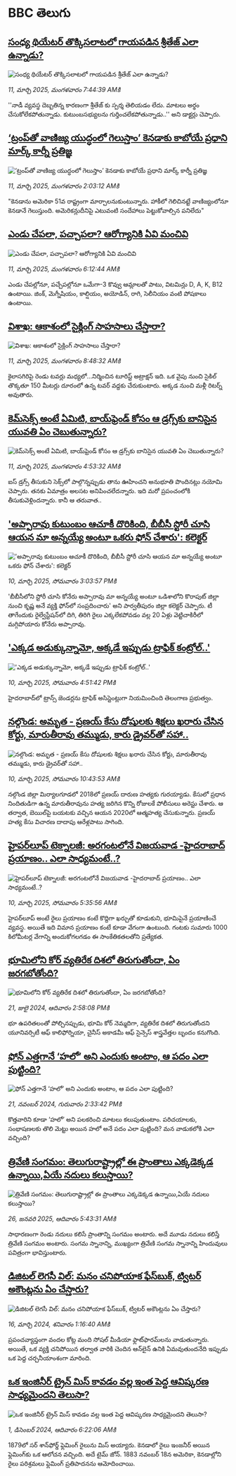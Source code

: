 # BBC తెలుగు## [సంధ్య థియేటర్ తొక్కిసలాటలో గాయపడిన శ్రీతేజ్ ఎలా ఉన్నాడు?](https://www.bbc.com/telugu/articles/cd7e4ed3xe5o?at_campaign=githubrss)![సంధ్య థియేటర్ తొక్కిసలాటలో గాయపడిన శ్రీతేజ్ ఎలా ఉన్నాడు?](https://ichef.bbci.co.uk/ace/standard/240/cpsprodpb/f801/live/59a5c360-fe4c-11ef-a8b1-950887ddc6e5.jpg)_11, మార్చి 2025, మంగళవారం 7:44:39 AMకి_''నాడీ వ్యవస్థ దెబ్బతిన్న కారణంగా శ్రీతేజ్ ‌కు స్పర్శ తెలియడం లేదు. మాటలు అర్థం చేసుకోలేకపోతున్నాడు. కుటుంబసభ్యులను  గుర్తించలేకపోతున్నాడు..'' అని డాక్టర్లు  చెప్పారు.## [‘ట్రంప్‌తో వాణిజ్య యుద్ధంలో గెలుస్తాం’ కెనడాకు కాబోయే ప్రధాని మార్క్ కార్నీ  ప్రతిజ్ఞ](https://www.bbc.com/telugu/articles/cvg1vk5j3nxo?at_campaign=githubrss)![‘ట్రంప్‌తో వాణిజ్య యుద్ధంలో గెలుస్తాం’ కెనడాకు కాబోయే ప్రధాని మార్క్ కార్నీ  ప్రతిజ్ఞ](https://ichef.bbci.co.uk/ace/standard/240/cpsprodpb/c8b4/live/526a3fe0-fd84-11ef-896e-d7e7fb1719a4.jpg)_11, మార్చి 2025, మంగళవారం 2:03:12 AMకి_"కెనడాను అమెరికా 51వ రాష్ట్రంగా మార్చాలనుకుంటున్నారు. హాకీలో గెలిచినట్టే వాణిజ్యంలోనూ  కెనడానే గెలుస్తుంది. అమెరికన్లుదీనిపై ఎటువంటి సందేహాలు పెట్టుకోవాల్సిన పనిలేదు"## [ఎండు చేపలా, పచ్చాపలా? ఆరోగ్యానికి ఏవి మంచివి](https://www.bbc.com/telugu/articles/c4gm7q4847ro?at_campaign=githubrss)![ఎండు చేపలా, పచ్చాపలా? ఆరోగ్యానికి ఏవి మంచివి](https://ichef.bbci.co.uk/ace/standard/240/cpsprodpb/78e0/live/62044260-fdbc-11ef-b50e-9d086302645f.png)_11, మార్చి 2025, మంగళవారం 6:12:44 AMకి_ఎండు చేపల్లోనూ, పచ్చేపల్లోనూ ఒమేగా-3 కొవ్వు ఆమ్లాలతో పాటు, విటమిన్లు D, A, K, B12 ఉంటాయి. జింక్, మెగ్నీషియం, కాల్షియం, అయోడిన్, రాగి, సెలీనియం వంటి పోషకాలు ఉంటాయి.## [విశాఖ: ఆకాశంలో సైక్లింగ్ సాహసాలు చేస్తారా?](https://www.bbc.com/telugu/articles/c0kgdgy5vxko?at_campaign=githubrss)![విశాఖ: ఆకాశంలో సైక్లింగ్ సాహసాలు చేస్తారా?](https://ichef.bbci.co.uk/ace/standard/240/cpsprodpb/00f3/live/86f1ea40-fe4e-11ef-a8b1-950887ddc6e5.jpg)_11, మార్చి 2025, మంగళవారం 8:48:32 AMకి_కైలాసగిరిపై రెండు టవర్లు మధ్యలో...నిర్మించిన టూరిస్ట్ అట్రాక్షన్ ఇది. ఒక వైపు నుంచి సైకిల్ తొక్కతూ 150 మీటర్లు దూరంలో ఉన్న టవర్ వద్దకు చేరుకుంటారు. అక్కడ నుంచి మళ్లీ రిటర్న్ అవుతారు.## [కెమ్‌సెక్స్ అంటే ఏమిటి, బాయ్‌ఫ్రెండ్ కోసం ఆ డ్రగ్స్‌కు బానిసైన యువతి ఏం చెబుతున్నారు?](https://www.bbc.com/telugu/articles/cvg1my8l7zno?at_campaign=githubrss)![కెమ్‌సెక్స్ అంటే ఏమిటి, బాయ్‌ఫ్రెండ్ కోసం ఆ డ్రగ్స్‌కు బానిసైన యువతి ఏం చెబుతున్నారు?](https://ichef.bbci.co.uk/ace/standard/240/cpsprodpb/bb0d/live/9ce26ef0-fdc3-11ef-8c3d-b7dcc7510cb1.jpg)_11, మార్చి 2025, మంగళవారం 4:53:32 AMకి_ఐస్ డ్రగ్స్ తీసుకుని సెక్స్‌లో పాల్గొన్నప్పుడు తాను ఊహించని అనుభూతి పొందినట్లు నయోమి చెప్పారు. తనకు ఏమాత్రం అలసట అనిపించలేదన్నారు. ఇది మరో ప్రపంచంలోకి తీసుకువెళ్లిందన్నారు. కానీ ఆ తరువాత..## ['అప్పారావు కుటుంబం ఆచూకీ దొరికింది, బీబీసీ స్టోరీ చూసి ఆయన మా అన్నయ్యే అంటూ ఒకరు ఫోన్ చేశారు': కలెక్టర్](https://www.bbc.com/telugu/articles/cvg1vwgy88po?at_campaign=githubrss)!['అప్పారావు కుటుంబం ఆచూకీ దొరికింది, బీబీసీ స్టోరీ చూసి ఆయన మా అన్నయ్యే అంటూ ఒకరు ఫోన్ చేశారు': కలెక్టర్](https://ichef.bbci.co.uk/ace/standard/240/cpsprodpb/9ad8/live/bc9eda10-fdc0-11ef-a8b1-950887ddc6e5.jpg)_10, మార్చి 2025, సోమవారం 3:03:57 PMకి_'బీబీసీలోని స్టోరీ చూసి కోనేరు అప్పారావు మా అన్నయ్యే అంటూ ఒడిశాలోని కొరాపుట్ జిల్లా నుంచి కృష్ణ అనే వ్యక్తి ఫోన్‌లో సంప్రదించారు' అని పార్వతీపురం జిల్లా కలెక్టర్ చెప్పారు. టీ తాగేందుకు రైల్వేస్టేషన్‌లో దిగి, తిరిగి రైలు ఎక్కలేకపోవడం వల్ల 20 ఏళ్లు వెట్టిచాకిరీలో మగ్గిపోయారు కోనేరు అప్పారావు.## ['ఎక్కడ అడుక్కున్నామో, అక్కడే ఇప్పుడు ట్రాఫిక్ కంట్రోల్..'](https://www.bbc.com/telugu/articles/cx2xl9x4dvvo?at_campaign=githubrss)!['ఎక్కడ అడుక్కున్నామో, అక్కడే ఇప్పుడు ట్రాఫిక్ కంట్రోల్..'](https://ichef.bbci.co.uk/ace/standard/240/cpsprodpb/b77d/live/db87ea70-fdcf-11ef-8c3d-b7dcc7510cb1.jpg)_10, మార్చి 2025, సోమవారం 4:51:42 PMకి_హైదరాబాద్‌లో ట్రాన్స్ జెండర్లను ట్రాఫిక్ అసిస్టెంట్లుగా నియమించింది తెలంగాణ ప్రభుత్వం.## [నల్గొండ: అమృత - ప్రణయ్ కేసు దోషులకు శిక్షలు ఖరారు చేసిన కోర్టు, మారుతీరావు తమ్ముడు, కారు డ్రైవర్‌తో సహా..](https://www.bbc.com/telugu/articles/c62z953zlm2o?at_campaign=githubrss)![నల్గొండ: అమృత - ప్రణయ్ కేసు దోషులకు శిక్షలు ఖరారు చేసిన కోర్టు, మారుతీరావు తమ్ముడు, కారు డ్రైవర్‌తో సహా..](https://ichef.bbci.co.uk/ace/standard/240/cpsprodpb/a66e/live/17ab5e50-fd81-11ef-9ea4-6739932d513d.jpg)_10, మార్చి 2025, సోమవారం 10:43:53 AMకి_నల్గొండ జిల్లా మిర్యాలగూడలో 2018లో ప్రణయ్ దారుణ హత్యకు గురయ్యాడు. కేసులో ప్రధాన నిందితుడిగా ఉన్న మారుతీరావును హత్య జరిగిన కొన్ని రోజులకే పోలీసులు అరెస్టు చేశారు. ఆ తర్వాత, బెయిల్‌పై బయటకు వచ్చిన ఆయన 2020లో ఆత్మహత్య చేసుకున్నారు. ప్రణయ్ హత్య కేసు విచారణ దాదాపు ఆరేళ్లపాటు సాగింది.## [హైపర్‌లూప్ టెక్నాలజీ: అరగంటలోనే విజయవాడ -హైదరాబాద్ ప్రయాణం.. ఎలా సాధ్యమంటే..?](https://www.bbc.com/telugu/articles/c9de65z5vxvo?at_campaign=githubrss)![హైపర్‌లూప్ టెక్నాలజీ: అరగంటలోనే విజయవాడ -హైదరాబాద్ ప్రయాణం.. ఎలా సాధ్యమంటే..?](https://ichef.bbci.co.uk/ace/standard/240/cpsprodpb/712e/live/3b296f20-fceb-11ef-af1a-598ca40ba3e2.jpg)_10, మార్చి 2025, సోమవారం 5:35:56 AMకి_హైపర్‌లూప్ అంటే రైలు ప్రయాణం కంటే కొద్దిగా ఖర్చుతో కూడుకుని, భూమిపైనే ప్రయాణించే వ్యవస్థ. అయితే ఇది విమాన ప్రయాణం కంటే కూడా వేగంగా ఉంటుంది. గంటకు సుమారు 1000 కిలోమీటర్ల వేగాన్ని అందుకోగలగడం ఈ సాంకేతికతలతోని ప్రత్యేకత.## [భూమిలోని కోర్ వ్యతిరేక దిశలో తిరుగుతోందా, ఏం జరగబోతోంది?](https://www.bbc.com/telugu/articles/crgr7rnd7g4o?at_campaign=githubrss)![భూమిలోని కోర్ వ్యతిరేక దిశలో తిరుగుతోందా, ఏం జరగబోతోంది?](https://ichef.bbci.co.uk/ace/standard/240/cpsprodpb/cc28/live/4457bc00-3ec3-11ef-b2f4-77406157b906.jpg)_21, జులై 2024, ఆదివారం 2:58:08 PMకి_భూ ఉపరితలంతో పోల్చినప్పుడు, భూమి కోర్ నెమ్మదిగా, వ్యతిరేక దిశలో తిరుగుతోందని యూనివర్సిటీ ఆఫ్ కాలిఫోర్నియా, చైనీస్ అకాడమీ ఆఫ్ సైన్సెస్‌ శాస్త్రవేత్తల బృందం కనుగొంది.## [ఫోన్ ఎత్తగానే ‘హలో’ అని ఎందుకు అంటాం, ఆ పదం ఎలా పుట్టింది?](https://www.bbc.com/telugu/articles/cgj7x7gdjq4o?at_campaign=githubrss)![ఫోన్ ఎత్తగానే ‘హలో’ అని ఎందుకు అంటాం, ఆ పదం ఎలా పుట్టింది?](https://ichef.bbci.co.uk/ace/standard/240/cpsprodpb/0618/live/7a20ebb0-a807-11ef-b21e-5359bd56d02f.jpg)_21, నవంబర్ 2024, గురువారం 2:33:42 PMకి_కొత్తవారిని కూడా ‘హలో’ అని పలకరించి మాటలు కలుపుతుంటాం.  పరిచయాలకు, సంభాషణలకు తొలి మెట్టు అయిన హలో అనే పదం ఎలా పుట్టింది? మన వాడుకలోకి ఎలా వచ్చింది?## [త్రివేణి సంగమం: తెలుగురాష్ట్రాల్లో ఈ ప్రాంతాలు ఎక్కడెక్కడ ఉన్నాయి,ఏయే నదులు కలుస్తాయి? ](https://www.bbc.com/telugu/articles/cz7elrr17jeo?at_campaign=githubrss)![త్రివేణి సంగమం: తెలుగురాష్ట్రాల్లో ఈ ప్రాంతాలు ఎక్కడెక్కడ ఉన్నాయి,ఏయే నదులు కలుస్తాయి? ](https://ichef.bbci.co.uk/ace/standard/240/cpsprodpb/9dad/live/7f50e780-da42-11ef-a37f-eba91255dc3d.jpg)_26, జనవరి 2025, ఆదివారం 5:43:31 AMకి_సాధారణంగా రెండు నదులు కలిసే ప్రాంతాన్ని సంగమం అంటారు. అదే మూడు నదులు కలిస్తే త్రివేణి సంగమం అంటారు. సంగమ స్నానాన్ని, ముఖ్యంగా త్రివేణి సంగమ స్నానాన్ని హిందువులు పవిత్రంగా భావిస్తుంటారు.## [డిజిటల్ లెగసీ విల్: మనం చనిపోయాక ఫేస్‌బుక్, ట్విటర్‌ అకౌంట్లను ఏం చేస్తారు?](https://www.bbc.com/telugu/articles/cx0zl1qeyq2o?at_campaign=githubrss)![డిజిటల్ లెగసీ విల్: మనం చనిపోయాక ఫేస్‌బుక్, ట్విటర్‌ అకౌంట్లను ఏం చేస్తారు?](https://ichef.bbci.co.uk/ace/standard/240/cpsprodpb/bea2/live/2323ffd0-e2d4-11ee-9410-0f893255c2a0.jpg)_16, మార్చి 2024, శనివారం 1:16:40 AMకి_ప్రపంచవ్యాప్తంగా వందల కోట్ల మంది సోషల్ మీడియా ఫ్లాట్‌ఫారమ్‌లను వాడుతున్నారు. అయితే, ఒక వ్యక్తి చనిపోయిన తర్వాత వారికి చెందిన ఆన్‌లైన్ ఉనికి ఏమవుతుందనేది ఇప్పుడు ఒక పెద్ద చర్చనీయాంశంగా మారింది.## [ఒక ఇంజినీర్ ట్రైన్ మిస్ కావడం వల్ల ఇంత పెద్ద ఆవిష్కరణ సాధ్యమైందని తెలుసా?](https://www.bbc.com/telugu/articles/c774y4mdrgdo?at_campaign=githubrss)![ఒక ఇంజినీర్ ట్రైన్ మిస్ కావడం వల్ల ఇంత పెద్ద ఆవిష్కరణ సాధ్యమైందని తెలుసా?](https://ichef.bbci.co.uk/ace/standard/240/cpsprodpb/d07c/live/d2f92490-ab19-11ef-8264-5f9791599833.jpg)_1, డిసెంబర్ 2024, ఆదివారం 6:22:06 AMకి_1879లో సర్ శాన్‌ఫోర్డ్ ఫ్లెమింగ్ రైలును మిస్ అయ్యారు. కెనడాలో రైలు ఇంజనీర్ అయిన ఫ్లెమింగ్‌కు ఒక ఆలోచన వచ్చింది. అదే టైమ్ జోన్‌. 
1883 నవంబర్ 18న అమెరికా, కెనడాల్లోని రైలు పరిశ్రమలు ఫ్లెమింగ్ ప్రతిపాదనను ఆమోదించాయి.